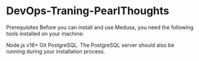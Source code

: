 # DevOps-Traning-PearlThoughts


Prerequisites
Before you can install and use Medusa, you need the following tools installed on your machine:

Node.js v16+
Git
PostgreSQL. The PostgreSQL server should also be running during your installation process.
